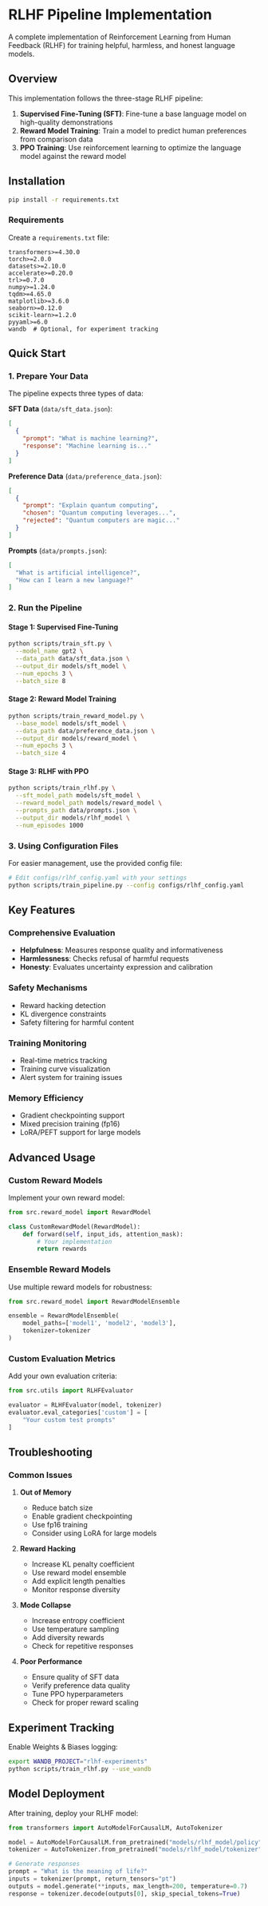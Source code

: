 # RLHF Pipeline Implementation

A complete implementation of Reinforcement Learning from Human Feedback (RLHF) for training helpful, harmless, and honest language models.

## Overview

This implementation follows the three-stage RLHF pipeline:

1. **Supervised Fine-Tuning (SFT)**: Fine-tune a base language model on high-quality demonstrations
2. **Reward Model Training**: Train a model to predict human preferences from comparison data
3. **PPO Training**: Use reinforcement learning to optimize the language model against the reward model

## Installation

```bash
pip install -r requirements.txt
```

### Requirements

Create a `requirements.txt` file:

```
transformers>=4.30.0
torch>=2.0.0
datasets>=2.10.0
accelerate>=0.20.0
trl>=0.7.0
numpy>=1.24.0
tqdm>=4.65.0
matplotlib>=3.6.0
seaborn>=0.12.0
scikit-learn>=1.2.0
pyyaml>=6.0
wandb  # Optional, for experiment tracking
```

## Quick Start

### 1. Prepare Your Data

The pipeline expects three types of data:

**SFT Data** (`data/sft_data.json`):
```json
[
  {
    "prompt": "What is machine learning?",
    "response": "Machine learning is..."
  }
]
```

**Preference Data** (`data/preference_data.json`):
```json
[
  {
    "prompt": "Explain quantum computing",
    "chosen": "Quantum computing leverages...",
    "rejected": "Quantum computers are magic..."
  }
]
```

**Prompts** (`data/prompts.json`):
```json
[
  "What is artificial intelligence?",
  "How can I learn a new language?"
]
```

### 2. Run the Pipeline

#### Stage 1: Supervised Fine-Tuning
```bash
python scripts/train_sft.py \
  --model_name gpt2 \
  --data_path data/sft_data.json \
  --output_dir models/sft_model \
  --num_epochs 3 \
  --batch_size 8
```

#### Stage 2: Reward Model Training
```bash
python scripts/train_reward_model.py \
  --base_model models/sft_model \
  --data_path data/preference_data.json \
  --output_dir models/reward_model \
  --num_epochs 3 \
  --batch_size 4
```

#### Stage 3: RLHF with PPO
```bash
python scripts/train_rlhf.py \
  --sft_model_path models/sft_model \
  --reward_model_path models/reward_model \
  --prompts_path data/prompts.json \
  --output_dir models/rlhf_model \
  --num_episodes 1000
```

### 3. Using Configuration Files

For easier management, use the provided config file:

```bash
# Edit configs/rlhf_config.yaml with your settings
python scripts/train_pipeline.py --config configs/rlhf_config.yaml
```

## Key Features

### Comprehensive Evaluation
- **Helpfulness**: Measures response quality and informativeness
- **Harmlessness**: Checks refusal of harmful requests
- **Honesty**: Evaluates uncertainty expression and calibration

### Safety Mechanisms
- Reward hacking detection
- KL divergence constraints
- Safety filtering for harmful content

### Training Monitoring
- Real-time metrics tracking
- Training curve visualization
- Alert system for training issues

### Memory Efficiency
- Gradient checkpointing support
- Mixed precision training (fp16)
- LoRA/PEFT support for large models

## Advanced Usage

### Custom Reward Models

Implement your own reward model:

```python
from src.reward_model import RewardModel

class CustomRewardModel(RewardModel):
    def forward(self, input_ids, attention_mask):
        # Your implementation
        return rewards
```

### Ensemble Reward Models

Use multiple reward models for robustness:

```python
from src.reward_model import RewardModelEnsemble

ensemble = RewardModelEnsemble(
    model_paths=['model1', 'model2', 'model3'],
    tokenizer=tokenizer
)
```

### Custom Evaluation Metrics

Add your own evaluation criteria:

```python
from src.utils import RLHFEvaluator

evaluator = RLHFEvaluator(model, tokenizer)
evaluator.eval_categories['custom'] = [
    "Your custom test prompts"
]
```

## Troubleshooting

### Common Issues

1. **Out of Memory**
   - Reduce batch size
   - Enable gradient checkpointing
   - Use fp16 training
   - Consider using LoRA for large models

2. **Reward Hacking**
   - Increase KL penalty coefficient
   - Use reward model ensemble
   - Add explicit length penalties
   - Monitor response diversity

3. **Mode Collapse**
   - Increase entropy coefficient
   - Use temperature sampling
   - Add diversity rewards
   - Check for repetitive responses

4. **Poor Performance**
   - Ensure quality of SFT data
   - Verify preference data quality
   - Tune PPO hyperparameters
   - Check for proper reward scaling

## Experiment Tracking

Enable Weights & Biases logging:

```bash
export WANDB_PROJECT="rlhf-experiments"
python scripts/train_rlhf.py --use_wandb
```

## Model Deployment

After training, deploy your RLHF model:

```python
from transformers import AutoModelForCausalLM, AutoTokenizer

model = AutoModelForCausalLM.from_pretrained("models/rlhf_model/policy")
tokenizer = AutoTokenizer.from_pretrained("models/rlhf_model/tokenizer")

# Generate responses
prompt = "What is the meaning of life?"
inputs = tokenizer(prompt, return_tensors="pt")
outputs = model.generate(**inputs, max_length=200, temperature=0.7)
response = tokenizer.decode(outputs[0], skip_special_tokens=True)
```
